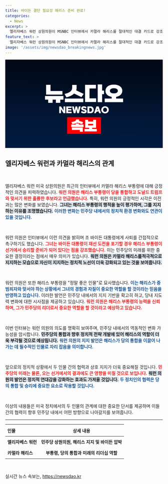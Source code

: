 ```yaml
---
title: 바이든 결단 필요성 해리스 준비 완료!
categories:
  - News
excerpt: >
  엘리자베스 워런 상원의원이 MSNBC 인터뷰에서 카멀라 해리스를 절대적인 대결 카드로 강조하며 바이든 대통령의 사퇴를 간접 촉구했습니다. 해리스의 리더십과 강점을 칭찬하며 민주당의 통합을 강조한 그의 발언이 정치적 파장을 예고합니다!
feature_text: >
  엘리자베스 워런 상원의원이 MSNBC 인터뷰에서 카멀라 해리스를 절대적인 대결 카드로 강조하며 바이든 대통령의 사퇴를 간접 촉구했습니다. 해리스의 리더십과 강점을 칭찬하며 민주당의 통합을 강조한 그의 발언이 정치적 파장을 예고합니다!
image: '/assets/img/newsdao_breakingnews.jpg'
---
```


<p><img src="/assets/img/newsdao_breakingnews.jpg" alt="cryptoinkorea 속보" /></p>

<h2 data-ke-size="size26">엘리자베스 워런과 카멀라 해리스의 관계</h2>

<p data-ke-size="size16">&nbsp;</p>

<p>엘리자베스 워런 미국 상원의원은 최근의 인터뷰에서 카멀라 해리스 부통령에 대해 긍정적인 의견을 피력하였습니다. <b><span style="color: #ee2323;">워런 의원은 해리스 부통령이 당을 통합하고 도널드 트럼프와 맞서기 위한 훌륭한 후보라고 언급했습니다.</span></b> 특히, 워런 의원의 긍정적인 시각은 이전과는 많은 변화를 보였습니다. <b><span style="background-color: #21538527;">그녀는 해리스 부통령의 행적을 높이 평가하며, 그를 지지하는 이유를 조명했습니다.</span></b> <b><span style="color: #1a5490;">이러한 변화는 민주당 내에서의 정치적 환경 변화와도 연관이 있을 것입니다.</span></b> </p>

<p data-ke-size="size16">&nbsp;</p>

<p>워런 의원은 인터뷰에서 이런 의견을 밝히며 조 바이든 대통령에게 사퇴를 간접적으로 촉구하기도 했습니다. <b><span style="color: #ee2323;">그녀는 바이든 대통령이 재선 도전을 포기할 경우 해리스 부통령이 선거에서 승리할 준비가 되어 있다는 점을 강조했습니다.</span></b> 이는 민주당의 미래를 위한 중요한 결정이라는 점에서 매우 의미가 있습니다. <b><span style="background-color: #21538527;">워런 의원은 카멀라 해리스를적극적으로 지지하는 모습으로 자신이 지지하는 정치적 노선이 더욱 강화되고 있는 것을 보여줍니다.</span></b></p>

<p data-ke-size="size16">&nbsp;</p>

<p>워런 의원은 또한 해리스 부통령을 "정말 좋은 인물"로 묘사했습니다. <b><span style="color: #1a5490;">이는 해리스가 중범죄자와 맞서야 하는 상황에서 그녀의 경험과 자질이 중요한 역할을 할 것이라는 믿음을 반영하고 있습니다.</span></b> 이러한 발언은 민주당 내에서의 지지 기반을 확고히 하고, 당내 지도력 변화에 대한 시사점을 제공하고 있습니다. <b><span style="color: #ee2323;">워런 의원은 해리스 부통령의 능력을 신뢰하며, 그가 민주당의 리더로서 중요한 역할을 할 것이라고 예상하고 있습니다.</span></b></p>

<p data-ke-size="size16">&nbsp;</p>

<p>이번 인터뷰는 워런 의원의 의도를 명확히 보여주며, 민주당 내에서의 역동적인 변화 가능성을 암시합니다. <b><span style="background-color: #21538527;">민주당의 통합과 향후 정치적 전략 개발에 있어 해리스의 역할이 더욱 부각될 것으로 예상됩니다.</span></b> <b><span style="color: #1a5490;">워런 의원의 지지 발언은 해리스가 당의 통합을 이끌어 나가는 데 필수적인 인물로 자리 잡음을 의미합니다.</span></b> </p>

<p data-ke-size="size16">&nbsp;</p>

<p>앞으로의 정치적 상황에서 두 인물 간의 협력과 상호 지지가 더욱 중요해질 것입니다. <b><span style="color: #ee2323;">민주당의 미래는 물론, 오는 선거에서의 결과에도 큰 영향을 미칠 것으로 보입니다.</span></b> <b><span style="background-color: #21538527;">워런 의원의 발언은 정치적 연대감을 강화하는 효과도 가져올 것입니다.</span></b> <b><span style="color: #1a5490;">두 정치인의 협력은 당의 통합 및 승리에 중요한 요소로 작용할 것입니다.</span></b> </p>

<p data-ke-size="size16">&nbsp;</p>

<p data-ke-size="size16">이상의 내용들은 미국 정치에서의 두 인물의 관계에 대한 중요한 단서를 제공하며 이들 간의 협력이 향후 민주당 내에서 어떤 방향으로 나아갈지를 보여줍니다.</p>

<hr />

<table style="width: 100%; border-collapse: collapse;">
  <thead>
    <tr>
      <th style="text-align: left; height: 30px;"><b>인물</b></th>
      <th style="text-align: center; height: 30px;"><b>상세 내용</b></th>
    </tr>
  </thead>
  <tbody>
    <tr>
      <td style="text-align: left; height: 30px;"><b>엘리자베스 워런</b></td>
      <td style="text-align: center; height: 30px;"><b>민주당 상원의원, 해리스 지지 및 바이든 압박</b></td>
    </tr>
    <tr>
      <td style="text-align: left; height: 30px;"><b>카멀라 해리스</b></td>
      <td style="text-align: center; height: 30px;"><b>부통령, 당의 통합과 미래의 리더십 역할</b></td>
    </tr>
  </tbody>
</table>

<p data-ke-size="size16">&nbsp;</p>
실시간 뉴스 속보는, <a href="https://newsdao.kr" rel="dofollow">https://newsdao.kr</a>


